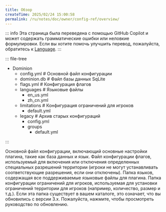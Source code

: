 ```yaml
---
title: Обзор
createTime: 2025/02/24 15:00:58
permalink: /ru/notes/doc/owner/config-ref/overview/
---
```


::: info
Эта страница была переведена с помощью GitHub Copilot и может содержать грамматические ошибки или неловкие формулировки.
Если вы хотите помочь улучшить перевод, пожалуйста, обратитесь к [Language](/ru/notes/doc/owner/config-ref/languages/).
:::

::: file-tree

- Dominion
    - config.yml # Основной файл конфигурации
    - dominion.db # Файл базы данных SqLite
    - flags.yml # Конфигурация флагов
    - languages # Языковые файлы
        - en_us.yml
        - zh_cn.yml
    - limitations # Конфигурация ограничений для игроков
        - default.yml
    - legacy # Архив старых конфигураций
        - config.yml
        - groups
            - default.yml

:::

<LinkCard title="config.yml" href="/ru/notes/doc/owner/config-ref/config/" icon="emojione-v1:document-with-text">
    Основной файл конфигурации, включающий основные настройки плагина, такие как база данных и язык.
</LinkCard>

<LinkCard title="flags.yml" href="/ru/notes/doc/owner/config-ref/flags/" icon="emojione-v1:document-with-text">
    Файл конфигурации флагов, используемый для включения или отключения определенных специальных разрешений территории (игроки не могут устанавливать соответствующие разрешения, если они отключены).
</LinkCard>

<LinkCard title="languages" href="/ru/notes/doc/owner/config-ref/languages/" icon="emojione-v1:folder">
    Папка языков, содержащая все поддерживаемые языковые файлы для плагина.
</LinkCard>

<LinkCard title="limitations" href="/ru/notes/doc/owner/config-ref/limitations/" icon="emojione-v1:folder">
    Папка конфигурации ограничений для игроков, используемая для установки ограничений территории для игроков (например, количество, размер и т.д.).
</LinkCard>

<LinkCard title="legacy" href="/ru/notes/doc/owner/other/upgrade/" icon="emojione-v1:folder">
    Если эта папка существует в вашем каталоге, это означает, что вы обновились с версии 3.x. Пожалуйста, нажмите, чтобы просмотреть руководство по обновлению.
</LinkCard>



